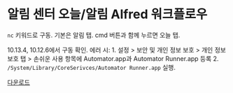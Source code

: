 # 알림 센터 오늘/알림 Alfred 워크플로우 

`nc` 키워드로 구동. 기본은 알림 탭. cmd 버튼과 함께 누르면 오늘 탭.

10.13.4, 10.12.6에서 구동 확인. 에러 시:
1\. 설정 > 보안 및 개인 정보 보호 > 개인 정보 보호 탭 > 손쉬운 사용 항목에 Automator.app과 Automator Runner.app 등록
2\. `/System/Library/CoreSerivces/Automator Runner.app` 실행.

[다운로드](https://github.com/Canorus/-Alfred-Notification-Center/raw/master/nc.alfredworkflow)